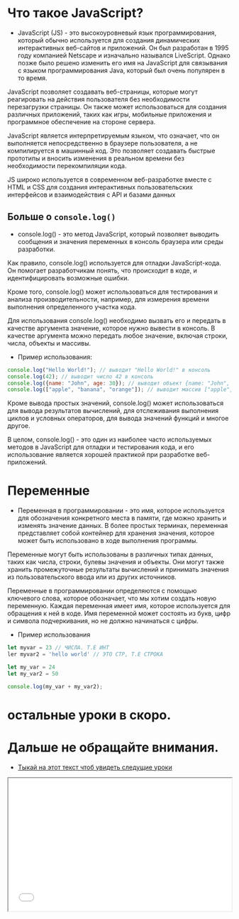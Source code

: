 # Что такое JavaScript?
- JavaScript (JS) - это высокоуровневый язык программирования, который обычно используется для создания динамических интерактивных веб-сайтов и приложений. Он был разработан в 1995 году компанией Netscape и изначально назывался LiveScript. Однако позже было решено изменить его имя на JavaScript для связывания с языком программирования Java, который был очень популярен в то время.

JavaScript позволяет создавать веб-страницы, которые могут реагировать на действия пользователя без необходимости перезагрузки страницы. Он также может использоваться для создания различных приложений, таких как игры, мобильные приложения и программное обеспечение на стороне сервера.

JavaScript является интерпретируемым языком, что означает, что он выполняется непосредственно в браузере пользователя, а не компилируется в машинный код. Это позволяет создавать быстрые прототипы и вносить изменения в реальном времени без необходимости перекомпиляции кода.

JS широко используется в современном веб-разработке вместе с HTML и CSS для создания интерактивных пользовательских интерфейсов и взаимодействия с API и базами данных

## Больше о `console.log()`

- console.log() - это метод JavaScript, который позволяет выводить сообщения и значения переменных в консоль браузера или среды разработки.

Как правило, console.log() используется для отладки JavaScript-кода. Он помогает разработчикам понять, что происходит в коде, и идентифицировать возможные ошибки.

Кроме того, console.log() может использоваться для тестирования и анализа производительности, например, для измерения времени выполнения определенного участка кода.

Для использования console.log() необходимо вызвать его и передать в качестве аргумента значение, которое нужно вывести в консоль. В качестве аргумента можно передать любое значение, включая строки, числа, объекты и массивы.

- Пример использования:
```js
console.log("Hello World!"); // выводит "Hello World!" в консоль
console.log(42); // выводит число 42 в консоль
console.log({name: "John", age: 30}); // выводит объект {name: "John", age: 30} в консоль
console.log(["apple", "banana", "orange"]); // выводит массив ["apple", "banana", "orange"] в консоль
```

Кроме вывода простых значений, console.log() может использоваться для вывода результатов вычислений, для отслеживания выполнения циклов и условных операторов, для вывода значений функций и многое другое.

В целом, console.log() - это один из наиболее часто используемых методов в JavaScript для отладки и тестирования кода, и его использование является хорошей практикой при разработке веб-приложений.

# Переменные

- Переменная в программировании - это имя, которое используется для обозначения конкретного места в памяти, где можно хранить и изменять значение данных. В более простых терминах, переменная представляет собой контейнер для хранения значения, которое может быть использовано в ходе выполнения программы.

Переменные могут быть использованы в различных типах данных, таких как числа, строки, булевы значения и объекты. Они могут также хранить промежуточные результаты вычислений и принимать значения из пользовательского ввода или из других источников.

Переменные в программировании определяются с помощью ключевого слова, которое обозначает, что мы хотим создать новую переменную. Каждая переменная имеет имя, которое используется для обращения к ней в коде. Имя переменной может состоять из букв, цифр и символа подчеркивания, но не должно начинаться с цифры.

- Пример использования
```js
let myvar = 23 // ЧИСЛА. Т.Е ИНТ
ler myvar2 = 'hello world' // ЭТО СТР, Т.Е СТРОКА
```
```js
let my_var = 24
let my_var2 = 50

console.log(my_var + my_var2);
```

# остальные уроки в скоро.
# Дальше не обращайте внимания.
- [Тыкай на этот текст чтоб увидеть следущие уроки](https://github.com/albaniaProducties/js#conditional.md)

<iframe src="index.html" width="100%" height="300px"></iframe>

